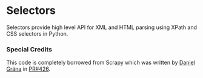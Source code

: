 # Selectors

Selectors provide high level API for XML and HTML parsing using XPath and CSS selectors in Python.

### Special Credits

This code is completely borrowed from Scrapy which was written by [Daniel Gräna] in [PR#426].


[Daniel Gräna]:https://github.com/dangra
[PR#426]:https://github.com/scrapy/scrapy/pull/426
